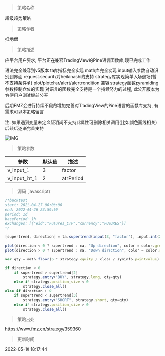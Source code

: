 
> 策略名称

超级趋势策略

> 策略作者

扫地僧

> 策略描述

应平台用户要求, 平台正在兼容TradingView的Pine语言函数库,现已完成工作

语法完全兼容到v5版本
ta库指标完全实现
math库完全实现
input输入参数自动识别到界面
request.security对heikinashi的支持
strategy库实现简单入场退场(暂不支持条件单)
plot/plotchar/alert/alertcondition 兼容
strategy函数pyramiding参数控制仓位的实现
对语言的函数完全支持是一个持续努力的过程, 此公开版本为方便用户测试提前公开

后期FMZ会进行持续不段的增加完善对TradingView的Pine语言的函数库支持, 有需求可以本策略留言

注: 如果遇到变量未定义证明尚不支持此属性可删除相关调用(比如颜色画线相关)后续后逐渐完善支持

 ![IMG](https://www.fmz.cn/upload/asset/236a52a99e41d08420bd5.png) 

> 策略参数



|参数|默认值|描述|
|----|----|----|
|v_input_1|3|factor|
|v_input_int_1|2|atrPeriod|


> 源码 (javascript)

``` javascript
/*backtest
start: 2021-04-27 00:00:00
end: 2022-04-26 23:59:00
period: 1d
basePeriod: 1h
exchanges: [{"eid":"Futures_CTP","currency":"FUTURES"}]
*/

[supertrend, direction] = ta.supertrend(input(3, "factor"), input.int(2, "atrPeriod"))

plot(direction < 0 ? supertrend : na, "Up direction", color = color.green, style=plot.style_linebr, join=true)
plot(direction > 0 ? supertrend : na, "Down direction", color = color.red, style=plot.style_linebr, join=true)

var qty = math.floor(5 * strategy.equity / close / syminfo.pointvalue)

if direction < 0
    if supertrend > supertrend[2]
        strategy.entry("BUY", strategy.long, qty=qty)
    else if strategy.position_size < 0
        strategy.close_all()
else if direction > 0
    if supertrend < supertrend[3]
        strategy.entry("SHORT", strategy.short, qty=qty)
    else if strategy.position_size > 0
        strategy.close_all()

```

> 策略出处

https://www.fmz.cn/strategy/359360

> 更新时间

2022-05-10 18:17:44
